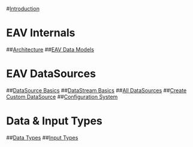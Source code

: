 #[Introduction](index.md)
# EAV Internals
##[Architecture](xref:Articles.Architecture)
##[EAV Data Models](xref:Articles.EavCoreDataModels)
# EAV DataSources
##[DataSource Basics](xref:Specs.DataSources.DataSource)
##[DataStream Basics](xref:Specs.DataSources.DataStream)
##[All DataSources](xref:Specs.DataSources.ListAll)
##[Create Custom DataSource](xref:Specs.DataSources.Custom)
##[Configuration System](xref:Specs.DataSources.Configuration)
# Data & Input Types
##[Data Types](xref:Specs.Data.Type.Overview)
##[Input Types](Specs.Data.Inputs.Overview)
